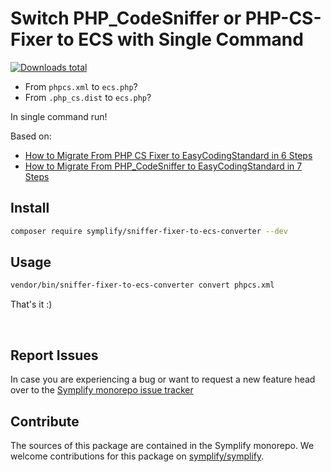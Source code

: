 # Switch PHP_CodeSniffer or PHP-CS-Fixer to ECS with Single Command

[![Downloads total](https://img.shields.io/packagist/dt/symplify/sniffer-fixer-to-ecs-converter.svg?style=flat-square)](https://packagist.org/packages/symplify/sniffer-fixer-to-ecs-converter/stats)

- From `phpcs.xml` to `ecs.php`?
- From `.php_cs.dist` to `ecs.php`?

In single command run!

Based on:

- [How to Migrate From PHP CS Fixer to EasyCodingStandard in 6 Steps](https://tomasvotruba.com/blog/2018/06/07/how-to-migrate-from-php-cs-fixer-to-easy-coding-standard/)
- [How to Migrate From PHP_CodeSniffer to EasyCodingStandard in 7 Steps](https://tomasvotruba.com/blog/2018/06/04/how-to-migrate-from-php-code-sniffer-to-easy-coding-standard/)

## Install

```bash
composer require symplify/sniffer-fixer-to-ecs-converter --dev
```

## Usage

```bash
vendor/bin/sniffer-fixer-to-ecs-converter convert phpcs.xml
```

That's it :)

<br>

## Report Issues

In case you are experiencing a bug or want to request a new feature head over to the [Symplify monorepo issue tracker](https://github.com/symplify/symplify/issues)

## Contribute

The sources of this package are contained in the Symplify monorepo. We welcome contributions for this package on [symplify/symplify](https://github.com/symplify/symplify).

